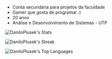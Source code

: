 - Conta secundária para projetos da faculdade
- Gamer que gosta de programar :)
- 20 anos
- Análise e Desenvolvimento de Sistemas - UTP

![DaniloPlusek's Stats](https://github-readme-stats.vercel.app/api?username=DaniloPlusek&theme=vue-dark&show_icons=true&hide_border=true&count_private=false) 

![DaniloPlusek's Streak](https://github-readme-streak-stats.herokuapp.com/?user=DaniloPlusek&theme=vue-dark&hide_border=true)

![DaniloPlusek's Top Languages](https://github-readme-stats.vercel.app/api/top-langs/?username=DaniloPlusek&theme=vue-dark&show_icons=true&hide_border=true&layout=compact)
